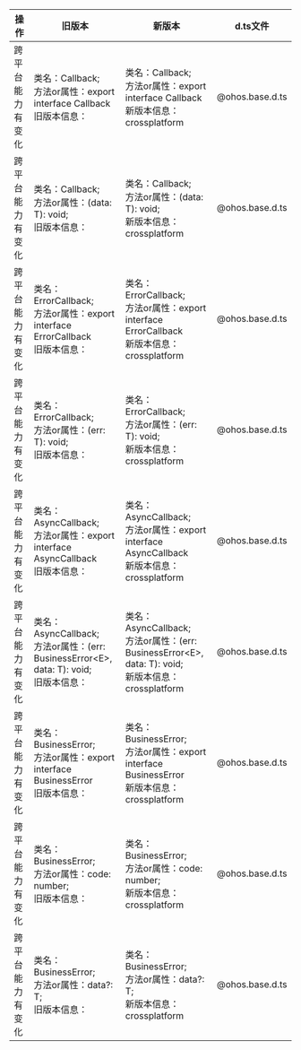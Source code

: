 | 操作 | 旧版本 | 新版本 | d.ts文件 |
| ---- | ------ | ------ | -------- |
|跨平台能力有变化|类名：Callback;<br>方法or属性：export interface Callback<br>旧版本信息：|类名：Callback;<br>方法or属性：export interface Callback<br>新版本信息：crossplatform|@ohos.base.d.ts|
|跨平台能力有变化|类名：Callback;<br>方法or属性：(data: T): void;<br>旧版本信息：|类名：Callback;<br>方法or属性：(data: T): void;<br>新版本信息：crossplatform|@ohos.base.d.ts|
|跨平台能力有变化|类名：ErrorCallback;<br>方法or属性：export interface ErrorCallback<br>旧版本信息：|类名：ErrorCallback;<br>方法or属性：export interface ErrorCallback<br>新版本信息：crossplatform|@ohos.base.d.ts|
|跨平台能力有变化|类名：ErrorCallback;<br>方法or属性：(err: T): void;<br>旧版本信息：|类名：ErrorCallback;<br>方法or属性：(err: T): void;<br>新版本信息：crossplatform|@ohos.base.d.ts|
|跨平台能力有变化|类名：AsyncCallback;<br>方法or属性：export interface AsyncCallback<br>旧版本信息：|类名：AsyncCallback;<br>方法or属性：export interface AsyncCallback<br>新版本信息：crossplatform|@ohos.base.d.ts|
|跨平台能力有变化|类名：AsyncCallback;<br>方法or属性：(err: BusinessError\<E>, data: T): void;<br>旧版本信息：|类名：AsyncCallback;<br>方法or属性：(err: BusinessError\<E>, data: T): void;<br>新版本信息：crossplatform|@ohos.base.d.ts|
|跨平台能力有变化|类名：BusinessError;<br>方法or属性：export interface BusinessError<br>旧版本信息：|类名：BusinessError;<br>方法or属性：export interface BusinessError<br>新版本信息：crossplatform|@ohos.base.d.ts|
|跨平台能力有变化|类名：BusinessError;<br>方法or属性：code: number;<br>旧版本信息：|类名：BusinessError;<br>方法or属性：code: number;<br>新版本信息：crossplatform|@ohos.base.d.ts|
|跨平台能力有变化|类名：BusinessError;<br>方法or属性：data?: T;<br>旧版本信息：|类名：BusinessError;<br>方法or属性：data?: T;<br>新版本信息：crossplatform|@ohos.base.d.ts|
